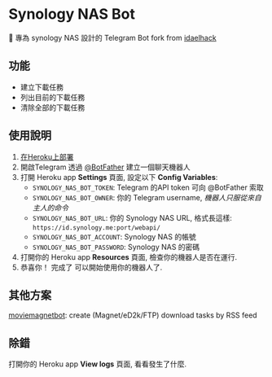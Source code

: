 # Synology NAS Bot

🤖 專為 synology NAS 設計的 Telegram Bot 
fork from [idaelhack](https://github.com/idealhack/synologynasbot)

## 功能

- 建立下載任務
- 列出目前的下載任務
- 清除全部的下載任務


## 使用說明

1. [在Heroku上部署](https://heroku.com/deploy?template=https://github.com/idealhack/synologynasbot)
1. 開啟Telegram 透過 [@BotFather](https://t.me/BotFather) 建立一個聊天機器人
1. 打開 Heroku app **Settings** 頁面, 設定以下 **Config Variables**:
    - `SYNOLOGY_NAS_BOT_TOKEN`: Telegram 的API token 可向 @BotFather 索取
    - `SYNOLOGY_NAS_BOT_OWNER`: 你的 Telegram username, *機器人只服從來自主人的命令*
    - `SYNOLOGY_NAS_BOT_URL`: 你的 Synology NAS URL, 格式長這樣: `https://id.synology.me:port/webapi/`
    - `SYNOLOGY_NAS_BOT_ACCOUNT`: Synology NAS 的帳號
    - `SYNOLOGY_NAS_BOT_PASSWORD`: Synology NAS 的密碼
1. 打開你的 Heroku app **Resources** 頁面, 檢查你的機器人是否在運行.
1. 恭喜你！ 完成了 可以開始使用你的機器人了.

## 其他方案 

[moviemagnetbot](https://github.com/magunetto/moviemagnetbot): create (Magnet/eD2k/FTP) download tasks by RSS feed

## 除錯

打開你的 Heroku app **View logs** 頁面, 看看發生了什麼.
